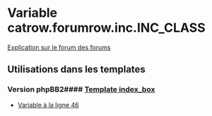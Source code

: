 # Variable catrow.forumrow.inc.INC_CLASS
[Explication sur le forum des forums](http://forum.forumactif.com/t294113-listing-des-variables#catrow.forumrow.inc.INC_CLASS)
## Utilisations dans les templates
### Version phpBB2#### [Template index_box](subsilver/index_box.md)
* [Variable à la ligne 46](../subsilver/index_box.tpl#L46)